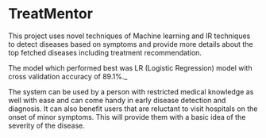 # TreatMentor

This project uses novel techniques of Machine learning and IR techniques to detect diseases based on symptoms and provide more details about the top fetched diseases including treatment recommendation.

The model which performed best was LR (Logistic Regression) model with cross validation accuracy of 89.1%._

The system can be used by a person with restricted medical knowledge as well with ease and can come handy in early disease detection and diagnosis. It can also benefit users that are reluctant to visit hospitals on the onset of minor symptoms. This will provide them with a basic idea of the severity of the disease.
